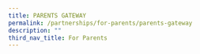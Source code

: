 ```yaml
---
title: PARENTS GATEWAY
permalink: /partnerships/for-parents/parents-gateway
description: ""
third_nav_title: For Parents
---
```

